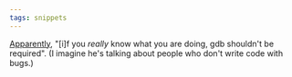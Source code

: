 ```yaml
---
tags: snippets
---
```


[Apparently](http://mytechrants.wordpress.com/2009/05/22/debugging-a-segmentation-fault-using-gdb/), "\[i\]f you _really_ know what you are doing, gdb shouldn't be required". (I imagine he's talking about people who don't write code with bugs.)

